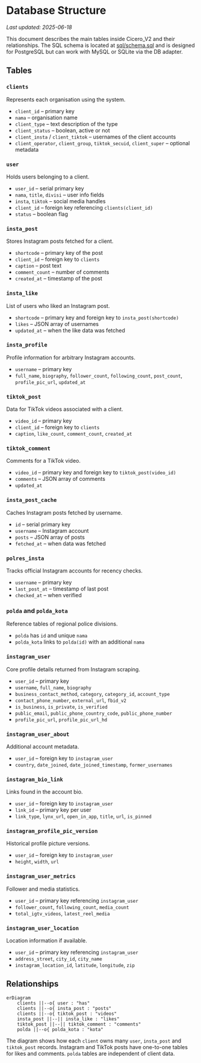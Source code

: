 # Database Structure
*Last updated: 2025-06-18*

This document describes the main tables inside Cicero_V2 and their relationships.
The SQL schema is located at [sql/schema.sql](../sql/schema.sql) and is designed
for PostgreSQL but can work with MySQL or SQLite via the DB adapter.

## Tables

### `clients`
Represents each organisation using the system.
- `client_id` – primary key
- `nama` – organisation name
- `client_type` – text description of the type
- `client_status` – boolean, active or not
- `client_insta` / `client_tiktok` – usernames of the client accounts
- `client_operator`, `client_group`, `tiktok_secuid`, `client_super` – optional metadata

### `user`
Holds users belonging to a client.
- `user_id` – serial primary key
- `nama`, `title`, `divisi` – user info fields
- `insta`, `tiktok` – social media handles
- `client_id` – foreign key referencing `clients(client_id)`
- `status` – boolean flag

### `insta_post`
Stores Instagram posts fetched for a client.
- `shortcode` – primary key of the post
- `client_id` – foreign key to `clients`
- `caption` – post text
- `comment_count` – number of comments
- `created_at` – timestamp of the post

### `insta_like`
List of users who liked an Instagram post.
- `shortcode` – primary key and foreign key to `insta_post(shortcode)`
- `likes` – JSON array of usernames
- `updated_at` – when the like data was fetched

### `insta_profile`
Profile information for arbitrary Instagram accounts.
- `username` – primary key
- `full_name`, `biography`, `follower_count`, `following_count`,
  `post_count`, `profile_pic_url`, `updated_at`

### `tiktok_post`
Data for TikTok videos associated with a client.
- `video_id` – primary key
- `client_id` – foreign key to `clients`
- `caption`, `like_count`, `comment_count`, `created_at`

### `tiktok_comment`
Comments for a TikTok video.
- `video_id` – primary key and foreign key to `tiktok_post(video_id)`
- `comments` – JSON array of comments
- `updated_at`

### `insta_post_cache`
Caches Instagram posts fetched by username.
- `id` – serial primary key
- `username` – Instagram account
- `posts` – JSON array of posts
- `fetched_at` – when data was fetched

### `polres_insta`
Tracks official Instagram accounts for recency checks.
- `username` – primary key
- `last_post_at` – timestamp of last post
- `checked_at` – when verified

### `polda` and `polda_kota`
Reference tables of regional police divisions.
- `polda` has `id` and unique `nama`
- `polda_kota` links to `polda(id)` with an additional `nama`

### `instagram_user`
Core profile details returned from Instagram scraping.
- `user_id` – primary key
- `username`, `full_name`, `biography`
- `business_contact_method`, `category`, `category_id`, `account_type`
- `contact_phone_number`, `external_url`, `fbid_v2`
- `is_business`, `is_private`, `is_verified`
- `public_email`, `public_phone_country_code`, `public_phone_number`
- `profile_pic_url`, `profile_pic_url_hd`

### `instagram_user_about`
Additional account metadata.
- `user_id` – foreign key to `instagram_user`
- `country`, `date_joined`, `date_joined_timestamp`, `former_usernames`

### `instagram_bio_link`
Links found in the account bio.
- `user_id` – foreign key to `instagram_user`
- `link_id` – primary key per user
- `link_type`, `lynx_url`, `open_in_app`, `title`, `url`, `is_pinned`

### `instagram_profile_pic_version`
Historical profile picture versions.
- `user_id` – foreign key to `instagram_user`
- `height`, `width`, `url`

### `instagram_user_metrics`
Follower and media statistics.
- `user_id` – primary key referencing `instagram_user`
- `follower_count`, `following_count`, `media_count`
- `total_igtv_videos`, `latest_reel_media`

### `instagram_user_location`
Location information if available.
- `user_id` – primary key referencing `instagram_user`
- `address_street`, `city_id`, `city_name`
- `instagram_location_id`, `latitude`, `longitude`, `zip`

## Relationships

```mermaid
erDiagram
    clients ||--o{ user : "has"
    clients ||--o{ insta_post : "posts"
    clients ||--o{ tiktok_post : "videos"
    insta_post ||--|| insta_like : "likes"
    tiktok_post ||--|| tiktok_comment : "comments"
    polda ||--o{ polda_kota : "kota"
```

The diagram shows how each `client` owns many `user`, `insta_post` and
`tiktok_post` records. Instagram and TikTok posts have one-to-one tables for
likes and comments. `polda` tables are independent of client data.
